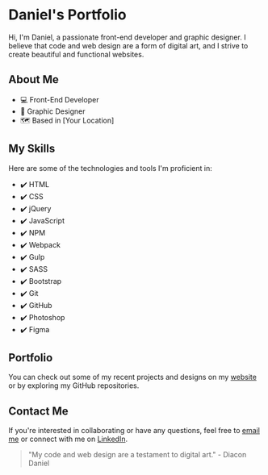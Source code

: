 # Daniel's Portfolio

Hi, I'm Daniel, a passionate front-end developer and graphic designer. I believe that code and web design are a form of digital art, and I strive to create beautiful and functional websites.

## About Me

- :computer: Front-End Developer
- :art: Graphic Designer
- :world_map: Based in [Your Location]

## My Skills

Here are some of the technologies and tools I'm proficient in:

- :heavy_check_mark: HTML
- :heavy_check_mark: CSS
- :heavy_check_mark: jQuery
- :heavy_check_mark: JavaScript
- :heavy_check_mark: NPM
- :heavy_check_mark: Webpack
- :heavy_check_mark: Gulp
- :heavy_check_mark: SASS
- :heavy_check_mark: Bootstrap
- :heavy_check_mark: Git
- :heavy_check_mark: GitHub
- :heavy_check_mark: Photoshop
- :heavy_check_mark: Figma

## Portfolio

You can check out some of my recent projects and designs on my [website](https://www.daniel-diacon.online) or by exploring my GitHub repositories.

## Contact Me

If you're interested in collaborating or have any questions, feel free to [email me](mailto:daniell.diacon@email.com) or connect with me on [LinkedIn]([https://www.linkedin.com/in/your-profile](https://www.linkedin.com/in/daniel-diacon-72b421264/)).

> "My code and web design are a testament to digital art." - Diacon Daniel

